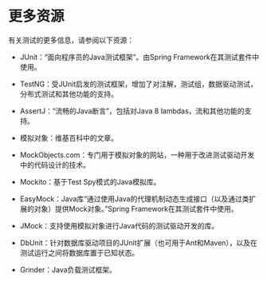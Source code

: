 # 更多资源

有关测试的更多信息，请参阅以下资源：

* JUnit：“面向程序员的Java测试框架”。由Spring Framework在其测试套件中使用。

* TestNG：受JUnit启发的测试框架，增加了对注解，测试组，数据驱动测试，分布式测试和其他功能的支持。

* AssertJ：“流畅的Java断言”，包括对Java 8 lambdas，流和其他功能的支持。

* 模拟对象：维基百科中的文章。

* MockObjects.com：专门用于模拟对象的网站，一种用于改进测试驱动开发中的代码设计的技术。

* Mockito：基于Test Spy模式的Java模拟库。

* EasyMock：Java库“通过使用Java的代理机制动态生成接口（以及通过类扩展的对象）提供Mock对象。”Spring Framework在其测试套件中使用。

* JMock：支持使用模拟对象进行Java代码的测试驱动开发的库。

* DbUnit：针对数据库驱动项目的JUnit扩展（也可用于Ant和Maven），以及在测试运行之间将数据库置于已知状态。

* Grinder：Java负载测试框架。